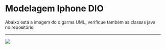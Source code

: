 <h1>Modelagem Iphone DIO</h1>

Abaixo está a imagem do digarma UML, verifique também as classas java no repositório

<hr>

<img src="E:\estudos\modelagem-iphone-dio\src\main\java\io\github\pauloricardodev\diagrama.png">

